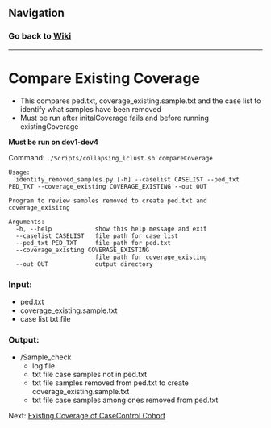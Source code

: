 ## Navigation
### Go back to <a href = "/Tutorial/Home.md">Wiki</a>
<hr>

# Compare Existing Coverage
* This compares ped.txt, coverage_existing.sample.txt and the case list to identify what samples have been removed
* Must be run after initalCoverage fails and before running existingCoverage

**Must be run on dev1-dev4**

Command: `./Scripts/collapsing_lclust.sh compareCoverage`
```
Usage:
  identify_removed_samples.py [-h] --caselist CASELIST --ped_txt PED_TXT --coverage_existing COVERAGE_EXISTING --out OUT

Program to review samples removed to create ped.txt and coverage_exisitng

Arguments:
  -h, --help            show this help message and exit
  --caselist CASELIST   file path for case list
  --ped_txt PED_TXT     file path for ped.txt
  --coverage_existing COVERAGE_EXISTING
                        file path for coverage_existing
  --out OUT             output directory
```

### Input:
* ped.txt
* coverage_existing.sample.txt
* case list txt file

### Output:
* /Sample_check
  * log file
  * txt file case samples not in ped.txt
  * txt file samples removed from ped.txt to create coverage_existing.sample.txt
  * txt file case samples among ones removed from ped.txt

Next: [Existing Coverage of CaseControl Cohort](https://github.com/igm-team/ClusteredCollapsing/wiki/Existing-Coverage-of-CaseControl-Cohort)
